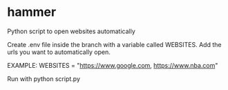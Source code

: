 # hammer
Python script to open websites automatically

Create .env file inside the branch with a variable called WEBSITES. Add the urls you want to automatically open.

EXAMPLE:
WEBSITES = "https://www.google.com, https://www.nba.com"

Run with python script.py
